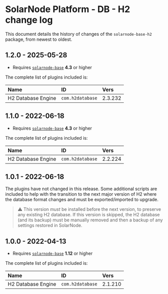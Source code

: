 # SolarNode Platform - DB - H2 change log

This document details the history of changes of the `solarnode-base-h2` package, from newest to
oldest.

## 1.2.0 - 2025-05-28

 * Requires [`solarnode-base`](../../solarnode-base/debian) **4.3** or higher

The complete list of plugins included is:

| Name               | ID               | Vers    |
|:-------------------|:-----------------|:--------|
| H2 Database Engine | `com.h2database` | 2.3.232 |


## 1.1.0 - 2022-06-18

 * Requires [`solarnode-base`](../../solarnode-base/debian) **4.3** or higher

The complete list of plugins included is:

| Name               | ID               | Vers    |
|:-------------------|:-----------------|:--------|
| H2 Database Engine | `com.h2database` | 2.2.224 |


## 1.0.1 - 2022-06-18

The plugins have not changed in this release. Some additional scripts are included to help with
the transition to the next major version of H2 where the database format changes and must be
exported/imported to upgrade.

> :warning: This version _must_ be installed before the next version, to preserve any existing
> H2 database. If this version is skipped, the H2 database (and its backup) must be manually
> removed and then a backup of any settings restored in SolarNode.


## 1.0.0 - 2022-04-13

 * Requires [`solarnode-base`](../../solarnode-base/debian) **1.12** or higher

The complete list of plugins included is:

| Name               | ID               | Vers    |
|:-------------------|:-----------------|:--------|
| H2 Database Engine | `com.h2database` | 2.1.210 |

